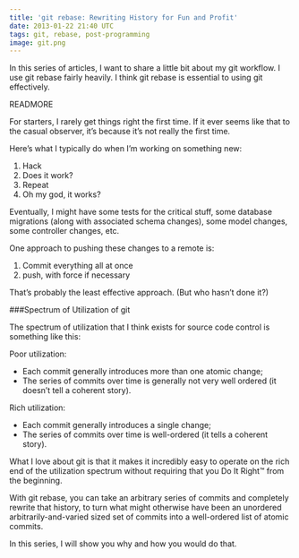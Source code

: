 ```yaml
---
title: 'git rebase: Rewriting History for Fun and Profit'
date: 2013-01-22 21:40 UTC
tags: git, rebase, post-programming
image: git.png
---
```


In this series of articles, I want to share a little bit about my git workflow. I use git rebase fairly heavily. I think git rebase is essential to using git effectively.

READMORE

For starters, I rarely get things right the first time. If it ever seems like that to the casual observer, it’s because it’s not really the first time.

Here’s what I typically do when I’m working on something new:

1. Hack
2. Does it work?
3. Repeat
4. Oh my god, it works?

Eventually, I might have some tests for the critical stuff, some database migrations (along with associated schema changes), some model changes, some controller changes, etc.

One approach to pushing these changes to a remote is:

1. Commit everything all at once
2. push, with force if necessary

That’s probably the least effective approach. (But who hasn’t done it?)

###Spectrum of Utilization of git

The spectrum of utilization that I think exists for source code control is something like this:

Poor utilization:

- Each commit generally introduces more than one atomic change;
- The series of commits over time is generally not very well ordered (it doesn’t tell a coherent story).

Rich utilization:

+ Each commit generally introduces a single change;
+ The series of commits over time is well-ordered (it tells a coherent story).

What I love about git is that it makes it incredibly easy to operate on the rich end of the utilization spectrum without requiring that you Do It Right™ from the beginning.

With git rebase, you can take an arbitrary series of commits and completely rewrite that history, to turn what might otherwise have been an unordered arbitrarily-and-varied sized set of commits into a well-ordered list of atomic commits.

In this series, I will show you why and how you would do that.
